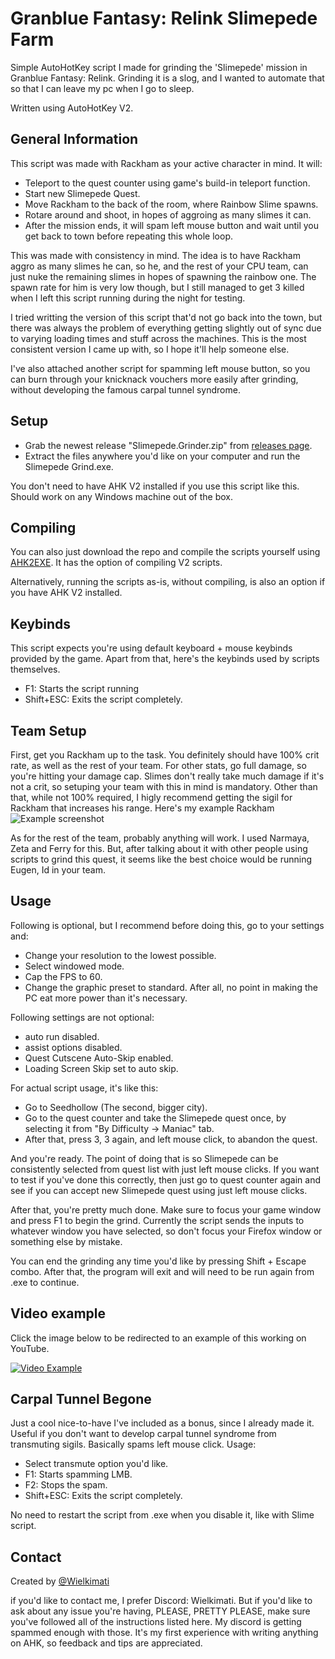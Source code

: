 # Granblue Fantasy: Relink Slimepede Farm
Simple AutoHotKey script I made for grinding the 'Slimepede' mission in Granblue Fantasy: Relink. Grinding it is a slog, and I wanted to automate that so that I can leave my pc when I go to sleep.

Written using AutoHotKey V2.
## General Information
This script was made with Rackham as your active character in mind. It will:
- Teleport to the quest counter using game's build-in teleport function.
- Start new Slimepede Quest.
- Move Rackham to the back of the room, where Rainbow Slime spawns.
- Rotare around and shoot, in hopes of aggroing as many slimes it can.
- After the mission ends, it will spam left mouse button and wait until you get back to town before repeating this whole loop.

This was made with consistency in mind. The idea is to have Rackham aggro as many slimes he can, so he, and the rest of your CPU team, can just nuke the remaining slimes in hopes of spawning the rainbow one. The spawn rate for him is very low though, but I still managed to get 3 killed when I left this script running during the night for testing.

I tried writting the version of this script that'd not go back into the town, but there was always the problem of everything getting slightly out of sync due to varying loading times and stuff across the machines. This is the most consistent version I came up with, so I hope it'll help someone else.

I've also attached another script for spamming left mouse button, so you can burn through your knicknack vouchers more easily after grinding, without developing the famous carpal tunnel syndrome.
## Setup
- Grab the newest release "Slimepede.Grinder.zip" from [releases page](https://github.com/Wielkimati/GBFR-Slimepede-Farm/releases).
- Extract the files anywhere you'd like on your computer and run the Slimepede Grind.exe.

You don't need to have AHK V2 installed if you use this script like this. Should work on any Windows machine out of the box.
## Compiling
You can also just download the repo and compile the scripts yourself using [AHK2EXE](https://github.com/AutoHotkey/Ahk2Exe/releases/tag/Ahk2Exe1.1.37.01c). It has the option of compiling V2 scripts.

Alternatively, running the scripts as-is, without compiling, is also an option if you have AHK V2 installed.

## Keybinds
This script expects you're using default keyboard + mouse keybinds provided by the game.
Apart from that, here's the keybinds used by scripts themselves.

- F1: Starts the script running
- Shift+ESC: Exits the script completely.
## Team Setup
First, get you Rackham up to the task. You definitely should have 100% crit rate, as well as the rest of your team. For other stats, go full damage, so you're hitting your damage cap. Slimes don't really take much damage if it's not a crit, so setuping your team with this in mind is mandatory.
Other than that, while not 100% required, I higly recommend getting the sigil for Rackham that increases his range.
Here's my example Rackham
![Example screenshot](https://github.com/Wielkimati/GBFR-Slimepede-Farm/blob/main/RepoImages/ExampleRackham.jpg)

As for the rest of the team, probably anything will work. I used Narmaya, Zeta and Ferry for this. But, after talking about it with other people using scripts to grind this quest, it seems like the best choice would be running Eugen, Id in your team.
## Usage
Following is optional, but I recommend before doing this, go to your settings and:
- Change your resolution to the lowest possible.
- Select windowed mode.
- Cap the FPS to 60.
- Change the graphic preset to standard.
After all, no point in making the PC eat more power than it's necessary.

Following settings are not optional:
- auto run disabled.
- assist options disabled.
- Quest Cutscene Auto-Skip enabled.
- Loading Screen Skip set to auto skip.

For actual script usage, it's like this:
- Go to Seedhollow (The second, bigger city).
- Go to the quest counter and take the Slimepede quest once, by selecting it from "By Difficulty -> Maniac" tab.
- After that, press 3, 3 again, and left mouse click, to abandon the quest.

And you're ready. The point of doing that is so Slimepede can be consistently selected from quest list with just left mouse clicks. If you want to test if you've done this correctly, then just go to quest counter again and see if you can accept new Slimepede quest using just left mouse clicks.

After that, you're pretty much done. Make sure to focus your game window and press F1 to begin the grind.
Currently the script sends the inputs to whatever window you have selected, so don't focus your Firefox window or something else by mistake.

You can end the grinding any time you'd like by pressing Shift + Escape combo. After that, the program will exit and will need to be run again from .exe to continue.
## Video example
Click the image below to be redirected to an example of this working on YouTube.

[![Video Example](https://img.youtube.com/vi/vcAemD-vFag/0.jpg)](https://www.youtube.com/watch?v=vcAemD-vFag "Video Example")
## Carpal Tunnel Begone
Just a cool nice-to-have I've included as a bonus, since I already made it. Useful if you don't want to develop carpal tunnel syndrome from transmuting sigils.
Basically spams left mouse click. Usage:
- Select transmute option you'd like.
- F1: Starts spamming LMB.
- F2: Stops the spam.
- Shift+ESC: Exits the script completely.

No need to restart the script from .exe when you disable it, like with Slime script.
## Contact
Created by [@Wielkimati](https://github.com/Wielkimati)

if you'd like to contact me, I prefer Discord: Wielkimati.
But if you'd like to ask about any issue you're having, PLEASE, PRETTY PLEASE, make sure you've followed all of the instructions listed here. My discord is getting spammed enough with those.
It's my first experience with writing anything on AHK, so feedback and tips are appreciated.
